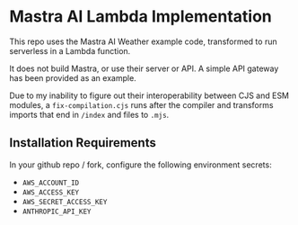# Mastra AI Lambda Implementation

This repo uses the Mastra AI Weather example code, transformed to run serverless in a Lambda function.

It does not build Mastra, or use their server or API. A simple API gateway has been provided as an example.

Due to my inability to figure out their interoperability between CJS and ESM modules, a `fix-compilation.cjs` runs after the compiler and transforms imports that end in `/index` and files to `.mjs`.

## Installation Requirements

In your github repo / fork, configure the following environment secrets:

- `AWS_ACCOUNT_ID`
- `AWS_ACCESS_KEY`
- `AWS_SECRET_ACCESS_KEY`
- `ANTHROPIC_API_KEY`
